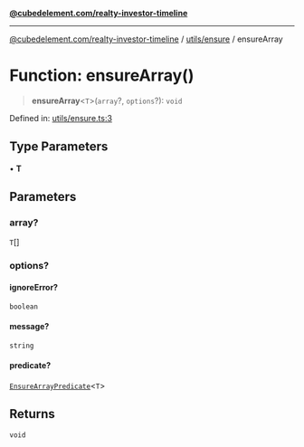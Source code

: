 [**@cubedelement.com/realty-investor-timeline**](../../../index.md)

---

[@cubedelement.com/realty-investor-timeline](../../../modules.md) / [utils/ensure](../index.md) / ensureArray

# Function: ensureArray()

> **ensureArray**\<`T`\>(`array`?, `options`?): `void`

Defined in: [utils/ensure.ts:3](https://github.com/kvernon/realty-investor-timeline/blob/806c805529d356deb12c125749ddea89a26850dd/src/utils/ensure.ts#L3)

## Type Parameters

• **T**

## Parameters

### array?

`T`[]

### options?

#### ignoreError?

`boolean`

#### message?

`string`

#### predicate?

[`EnsureArrayPredicate`](../type-aliases/EnsureArrayPredicate.md)\<`T`\>

## Returns

`void`
